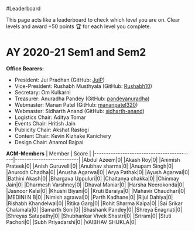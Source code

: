 #Leaderboard

This page acts like a leaderboard to check which level you are on. Clear levels and award +50 points :trophy: for each level you complete.

# AY 2020-21 Sem1 and Sem2

**Office Bearers:**
- President: Jui Pradhan (GitHub: [JuiP](https://github.com/JuiP))
- Vice-President: Rushabh Musthyala (GitHub: [Rushabh10](https://github.com/Rushabh10))
- Secretary: Om Kulkarni
- Treasurer: Anuradha Pandey (GitHub: [pandeyanuradha](https://github.com/pandeyanuradha))
- Webmaster: Manan Patel (GitHub: [mananpatel320](https://github.com/mananpatel320))
- Webmaster: Sidharth Anand (GitHub: [sidharth-anand](https://github.com/sidharth-anand))
- Logistics Chair: Aditya Tomar
- Events Chair: Hritish Jain
- Publicity Chair: Akshat Rastogi
- Content Chair: Kevin Kizhake Kanichery
- Design Chair: Anamol Bajpai

**ACM-Members**
|                   Member                  |           Score           |
|-------------------------------------------|---------------------------|
|Abdul Azeem|0|
|Akash Roy|0|
|Animish Prateek|0|
|Anish Guruvelli|0|
|Anubhav sharma|0|
|Anupam Singh|0|
|Anurodh Chadha|0|
|Anusha Agarwal|0|
|Arya Pathak|0|
|Ayush Agarwal|0|
|Bathini Akash|0|
|Bhargava Uppuluri|0|
|Chaitanya chakka|0|
|Chinmay Jain|0|
|Dharmesh Varshney|0|
|Dhaval Maniar|0|
|Harsha Neerokonda|0|
|Jasnoor Kalsi|0|
|Khushi Biyani|0|
|Kruti Baraiya|0|
|Mahavir Chaudhari|0|
|MEDINI N B|0|
|Nimish agrawal|0|
|Parth Kadhane|0|
|Rijul Dahiya|0|
|Rishabh Khandelwal|0|
|Ritika Garg|0|
|Rohit Sharma Kaipa|0|
|Sai Srikar Chalamala|0|
|Samarth Soni|0|
|Shashank Pandey|0|
|Shreya Enagnati|0|
|Shreyas Satapathy|0|
|Shubhankar Vivek Shastri|0|
|Sriram|0|
|Stuti Pachori|0|
|Subh Priyadarshi|0|
|VAIBHAV SHUKLA|0|
